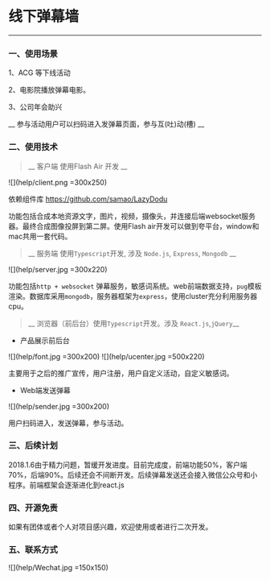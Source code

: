 # 线下弹幕墙

---

### 一、使用场景


1、ACG 等下线活动

2、电影院播放弹幕电影。

3、公司年会助兴

__ 参与活动用户可以扫码进入发弹幕页面，参与互(吐)动(槽) __


### 二、使用技术

> __ 客户端 使用Flash Air 开发 __


![](help/client.png =300x250)

依赖组件库 <https://github.com/samao/LazyDodu>

功能包括合成本地资源文字，图片，视频，摄像头，并连接后端websocket服务器。最终合成图像投屏到第二屏。使用Flash air开发可以做到夸平台，window和mac共用一套代码。


> __ 服务端 使用`Typescript`开发, 涉及 `Node.js`, `Express`, `Mongodb` __ 


![](help/server.jpg =300x220)

功能包括`http + websocket` 弹幕服务，敏感词系统。web前端数据支持，`pug`模板渲染。数据库采用`mongodb`，服务器框架为`express`，使用cluster充分利用服务器cpu。

> __ 浏览器（前后台）使用`Typescript`开发。涉及 `React.js`,`jQuery`__

+ 产品展示前后台

![](help/font.jpg =300x200)
![](help/ucenter.jpg =500x220)

主要用于之后的推广宣传，用户注册，用户自定义活动，自定义敏感词。


+ Web端发送弹幕

![](help/sender.jpg =300x200)

用户扫码进入，发送弹幕，参与活动。

### 三、后续计划

2018.1.6由于精力问题，暂缓开发进度。目前完成度，前端功能50%，客户端70%，后端90%。后续还会不间断开发。后续弹幕发送还会接入微信公众号和小程序。前端框架会逐渐进化到react.js

### 四、开源免责

如果有团体或者个人对项目感兴趣，欢迎使用或者进行二次开发。

### 五、联系方式

![](help/Wechat.jpg =150x150)